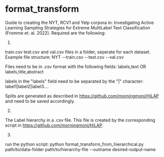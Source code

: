 # format_transform
Guide to creating the NYT, RCV1 and Yelp corpora in: Investigating Active Learning Sampling Strategies for Extreme MultiLabel Text Classification (Fromme et. al. 2022).
Required are the following:

1)
train.csv test.csv and val.csv files in a folder, seperate for each dataset. Example file structure:
NYT
--train.csv
--test.csv
--val.csv

Files need to be in .csv format with the following fields:
labels,text
OR
labels,title,abstract

labels in the "labels" field need to be separated by the "|" character:
label1|label2|label3....

Splits are generated as described in https://github.com/morningmoni/HiLAP and need to be saved accordingly.

2)
The Label hierarchy in a .csv file. This file is created by the corresponding script in https://github.com/morningmoni/HiLAP.

3)
run the python script:
python format_transform_from_hierarchical.py path/to/data-folder path/to/hierarchy-file --outname desired-output-name
